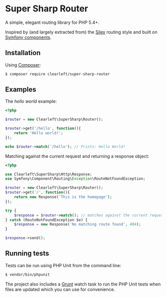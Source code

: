 Super Sharp Router
==================

A simple, elegant routing library for PHP 5.4+.

Inspired by (and largely extracted from) the [Silex](http://silex.sensiolabs.org) routing style and built on [Symfony components](http://symfony.com/doc/current/components/index.html).

## Installation

Using [Composer](https://getcomposer.org/):

```bash
$ composer require clearleft/super-sharp-router
```

## Examples

The _hello world_ example:

```php
<?php

$router = new Clearleft\SuperSharp\Router();

$router->get('/hello', function(){
    return 'Hello world!';
});

echo $router->match('/hello'); // Prints: Hello World!

```

Matching against the current request and returning a response object:

```php
<?php

use Clearleft\SuperSharp\Http\Response;
use Symfony\Component\Routing\Exception\RouteNotFoundException;

$router = new Clearleft\SuperSharp\Router();
$router->get('/', function(){
    return new Response('This is the homepage');
});

try {
    $response = $router->match(); // matches against the current request
} catch (RouteNotFoundException $e) {
    $response = new Response('No matching route found', 404);
}

$response->send();

```

## Running tests

Tests can be run using PHP Unit from the command line:

```bash
$ vendor/bin/phpunit
```

The project also includes a [Grunt](http://gruntjs.com) watch task to run the PHP Unit tests when files are updated which you can use for convenience.

